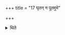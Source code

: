 +++
title = "17 घृतन् न पूतमुभे"

+++

<details><summary>थिते</summary>

घृतं न पूतमुभे सुश्चन्द्रेति याज्यानुवाक्ये भवतः १७
</details>
